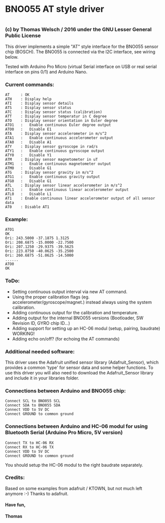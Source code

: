 # BNO055 AT style driver
#

### (c) by Thomas Welsch / 2016 under the GNU Lesser General Public License

This driver implements a simple "AT" style interface for the BNO055 sensor
chip (BOSCH).
The BNO055 is connected via the I2C interface, see wiring below.

Tested  with Arduino Pro Micro (virtual Serial interface on USB or real
serial interface on pins 0/1) and Arduino Nano.

### Current commands:
```
AT     : OK
ATH    : Display help
ATI    : Display sensor details
ATS    : Display sensor status
ATC    : Display sensor status (calibration)
ATT    : Display sensor temperatur in C degree
ATO    : Display sensor orientation in Euler degree
ATO1   :   Enable continuous Euler degree output
ATO0   :   Disable E1
ATA    : Display sensor accelerometer in m/s^2
ATA1   :   Enable continuous accelerometer output
ATA0   :   Disable A1
ATY    : Display sensor gyroscope in rad/s
ATY1   :   Enable continuous gyroscope output
ATY0   :   Disable Y1
ATM    : Display sensor magnetometer in uT
ATM1   :   Enable continuous magnetometer output
ATM0   :   Disable G1
ATG    : Display sensor gravity in m/s^2
ATG1   :   Enable continuous gravity output
ATG0   :   Disable G1
ATL    : Display sensor linear accelerometer in m/s^2
ATL1   :   Enable continuous linear accelerometer output
ATL0   :   Disable L1
AT1    : Enable continuous linear accelerometer output of all sensor data
AT0    : Disable AT1
```

### Example:
```
ATO1
OK
Ori: 243.5000 -37.1875 1.3125
Ori: 208.6875 -15.0000 -22.7500
Ori: 207.1250 -29.9375 -39.5625
Ori: 223.8750 -40.0625 -35.2500
Ori: 260.6875 -51.0625 -14.5000
......
ATO0
OK
```

### ToDo:
- Setting continuous output interval via new AT command.
- Using the proper calibration flags (eg. accelerometer/gyroscope/magnet.)
  instead always using the system calibration.
- Adding continuous output for the calibration and temperature.
- Adding output for the internal BNO055 versions (Bootloader, SW Revision ID,
  GYRO chip ID...)
- Adding support for setting up an HC-06 modul (setup, pairing, baudrate)  WORKING!
- Adding echo on/off? (for echoing the AT commands)

### Additional needed software:
This driver uses the Adafruit unified sensor library (Adafruit_Sensor),
which provides a common 'type' for sensor data and some helper functions.
To use this driver you will also need to download the Adafruit_Sensor
library and include it in your libraries folder.

### Connections between Arduino and BNO055 chip:
```
Connect SCL to BNO055 SCL
Connect SDA to BNO055 SDA
Connect VDD to 5V DC
Connect GROUND to common ground
```

### Connections between Arduino and HC-06 modul for using Bluetooth Serial (Arduino Pro Micro, 5V version)
```
Connect TX to HC-06 RX
Connect RX to HC-06 TX
Connect VDD to 5V DC
Connect GROUND to common ground
```
You should setup the HC-06 modul to the right baudrate separately.

### Credits:
Based on some examples from adafruit / KTOWN, but not much left anymore :-)
Thanks to adafruit.


#### Have fun,
####   Thomas
  